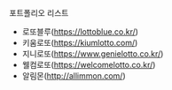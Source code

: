 포트폴리오 리스트
 - 로또블루(https://lottoblue.co.kr/)
 - 키움로또(https://kiumlotto.com/)
 - 지니로또(https://www.genielotto.co.kr/)
 - 웰컴로또(https://welcomelotto.co.kr/)
 - 알림몬(http://allimmon.com/)